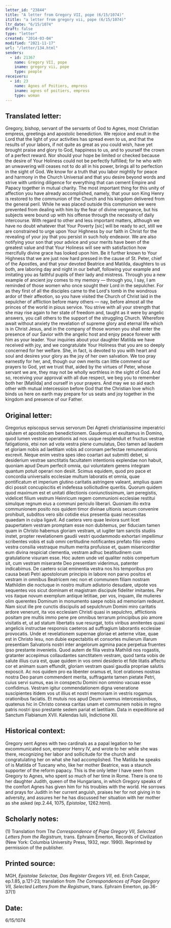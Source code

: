 ```yaml
---
letter_id: "23844"
title: "A letter from Gregory VII, pope (6/15/1074)"
ititle: "a letter from gregory vii, pope (6/15/1074)"
ltr_date: "6/15/1074"
draft: false
type: "letter"
created: "2014-03-04"
modified: "2021-11-17"
url: "/letter/134.html"
senders:
  - id: 21367
    name: Gregory VII, pope
    iname: gregory vii, pope
    type: people
receivers:
  - id: 23
    name: Agnes of Poitiers, empress
    iname: agnes of poitiers, empress
    type: woman
---
```

<h2> Translated letter:</h2>Gregory, bishop, servant of the servants of God to Agnes, most Christian empress, greetings and apostolic benediction.
We rejoice and exult in the Lord that the light of your activities has spread even to us, and that the results of your labors, if not quite as great as you could wish, have yet brought praise and glory to God, happiness to us, and to yourself the crown of a perfect reward.  Nor should your hope be limited or checked because the desire of Your Holiness could not be perfectly fulfilled; for he who with an unwavering will ceases not to do all in his power, brings all to perfection in the sight of God.
We know for a truth that you labor mightily for peace and harmony in the Church Universal and that you desire beyond words and strive with untiring diligence for everything that can cement Empire and Papacy together in mutual charity.  The most important thing for this unity of affection you have already accomplished, namely, that your son King Henry is restored to the communion of the Church and his kingdom delivered from the general peril.  While he was placed outside this communion we were prevented from dealing with him by the fear of divine vengeance, but his subjects were bound up with his offense through the necessity of daily intercourse.
With regard to other and less important matters, although we have no doubt whatever that Your Poverty [sic] will be ready to act, still we are constrained to urge upon Your Highness by our faith in Christ for the revealing of your joy that you persist in such holy endeavor.  We are also notifying your son that your advice and your merits have been of the greatest value and that Your Holiness will see with satisfaction how mercifully divine grace has looked upon him.
Be it further known to Your Highness that we are just now hard pressed in the cause of St. Peter, chief of the Apostles, and that your devoted Beatrice and Matilda, daughters to us both, are laboring day and night in our behalf, following your example and imitating you as faithful pupils of their lady and mistress.  Through you a new example of ancient joy comes to my memory — through you, I say, I am reminded of those women who once sought their Lord in the sepulcher.  For as they first of all the disciples came to the Lord's tomb in the wondrous ardor of their affeotion, so you have visited the Church of Christ laid in the sepulcher of affliction before many others — nay, before almost all the princes of the world in pious service.  You strive with all your strength that she may rise again to her state of freedom and, taught as it were by angelic answers, you call others to the support of the struggling Church.
Wherefore await without anxiety the revelation of supreme glory and eternal life which is in Christ Jesus, and in the company of those women you shall enter the presence of our Savior with the angelic host and enjoy peace forever with him as your leader.  Your inquiries about your daughter Matilda we have received with joy, and we congratulate Your Holiness that you are so deeply concerned for her welfare.  She, in fact, is devoted to you with heart and soul and desires your glory as the joy of her own salvation.  We too pray earnestly for her, and, though our own merits can little commend our prayers to God, yet we trust that, aided by the virtues of Peter, whose servant we are, they may not be wholly worthless in the sight of God.
And so, receiving your approval with all due respect, we beg you to remember both her [Matilda] and ourself in your prayers.  And may we so aid each other with mutual intercession before God that the Christian love which binds us here on earth may prepare for us seats and joy together in the kingdom and presence of our Father.
<h2 class="mt-4"> Original letter:</h2>Gregorius episcopus servus servorum Dei Agneti christianissime imperatrici salutem et apostolicam benedictionem.
Gaudemus et exultamus in Domino, quod lumen vestrae operationis ad nos usque resplenduit et fructus vestrae fatigationis, etsi non ad vota vestra plene cumulatus, Deo tamen ad laudem et gloriam nobis ad laetitiam vobis ad coronam perfectae remunerationis excrevit. Neque enim vestra spes ideo coartari aut submitti debet, si desiderium vestrae sanctitatis facultatem intentionis explendae non habuit, quoniam apud Deum perfecit omnia, qui voluntatem gerens integram quantum potuit operari non desiit. Scimus equidem, quod pro pace et concordia universalis ecclesiae multum laboratis et omnia, quae pontificatum et imperium glutino caritatis astringere valeant, amplius quam dici possit concupiscitis et indefessa sollicitudine queritis. Quorum quidem quod maximum est et unitati dilectionis coniunctissimum, iam peregistis, videlicet filium vestrum Heinricum regem communioni ecclesiae restitui simulque regnum eius a communi periculo liberari. Quoniam illo extra communionem posito nos quidem timor divinae ultionis secum convenire prohibuit, subditos vero sibi cotidie eius presentia quasi necessitas quaedam in culpa ligavit. Ad caetera vero quae leviora sunt licet paupertatem vestram promptam esse non dubitemus, per fiduciam tamen quam in Christo habemus gloriam vestram, ut iugiter tam sanctis studiis instet, propter revelationem gaudii vestri quodammodo exhortari impellimur scribentes vobis et sub omni certitudine notificantes prefato filio vestro vestra consilia vestraque multum merita profuisse et, quam misericorditer eum divina respiciat clementia, vestram adhuc beatitudinem cum gratulatione visuram esse. Hoc autem unde vel qualiter nobis compertum sit, cum vestram miserante Deo presentiam viderimus, patenter indicabimus.
De caetero sciat eminentia vestra nos his temporibus pro causa beati Petri apostolorum principis in labore non parvo positos et vestram in omnibus Beatricem nec non et communem filiam nostram Mathildim die noctuque in nostro multum adiutorio desudare, utpote vos sequentes vos sicut dominam et magistram discipule fideliter imitantes. Per vos itaque novum exemplum antique letitiae, per vos, inquam, ille mulieres olim querentes Dominum in monumento saepe nobis ad memoriam redeunt. Nam sicut ille pre cunctis discipulis ad sepulchrum Domini miro caritatis ardore venerunt, ita vos ecclesiam Christi quasi in sepulchro, afflictionis positam pre multis immo pene pre omnibus terrarum principibus pio amore visitatis et, ut ad statum libertatis sue resurgat, totis viribus annitentes quasi angelicis instructae responsis caeteros ad suffragium laborantis ecclesiae provocatis. Unde et revelationem supernae gloriae et aeterne vitae, quae est in Christo Iesu, non dubie expectabitis et consortes mulierum illarum presentiam Salvatoris nostri inter angelorum agmina pace perpetua fruentes ipso prestante invenietis. Quod autem de filia vestra Mathildi nos rogastis, gratanter accepimus collaudantes sanctitatem vestram, quod tanta vobis de salute illius cura est, quae quidem in vos omni desiderio et fide litatis affectu cor et animam suam effundit, gloriam vestram quasi gaudia propriae salutis exposcit. Ac nos quidem pro ea libenter oramus et, licet orationes nostras nostra Deo parum commendent merita, suffragante tamen pietate Petri, cuius servi sumus, eas in conspectu Domini non omnino vacuas esse confidimus. Vestram igitur commendationem digna veneratione suscipientes itidem vos ut illius et nostri memoriam in vestris rogamus orationibus faciatis. Et mutuis nos apud Deum iuvemus intercessionibus, quatenus hic in Christo conexa caritas unam et communem nobis in regno patris nostri ipso prestante sedem pariat et laetitiam.
Data in expeditione ad Sanctum Flabianum XVII. Kalendas Iulii, Indictione XII.
<h2 class="mt-4"> Historical context:</h2><p>Gregory sent Agnes with two cardinals as a papal legation to her excommunicated son, emperor Henry IV, and wrote to her while she was there, recognizing her labor and sollicitude for the church and congratulating her on what she had accomplished. The Matilda he speaks of is Matilda of Tuscany who, like her mother Beatrice, was a staunch supporter of the reform papacy. This is the only letter I have seen from Gregory to Agnes, who spent so much of her time in Rome. There is one to her daughter Judith, queen of the Hungarians, in which Gregory speaks of the comfort Agnes has given him for his troubles with the world. He sorrows and prays for Judith in her current anguish, praises her for not giving in to adversity, and assures her he has discussed her situation with her mother as she asked (ep.2.44, 1075, <em>Epistolae</em>, 1262.html).</p><h2 class="mt-4"> Scholarly notes:</h2><p>(1) Translation from T<em>he Correspondence of Pope Gregory VII, Selected Letters from the Registrum,</em> trans. Ephraim Emerton, Records of Civilization (New York: Columbia University Press, 1932, repr. 1990). Reprinted by permission of the publisher.</p><h2 class="mt-4"> Printed source:</h2><p>MGH, <em>Epistolae Selectae, Das Register Gregors VII</em>, ed. Erich Caspar, ep.1.85, p.121-23; translation from <em>The Correspondences of Pope Gregory VII, Selected Letters from the Registrum</em>, trans. Ephraim Emerton, pp.36-37(1)</p><h2 class="mt-4"> Date:</h2>6/15/1074